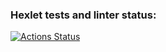 ### Hexlet tests and linter status:
[![Actions Status](https://github.com/helenkyryliuk/layout-designer-project-lvl2/workflows/hexlet-check/badge.svg)](https://github.com/helenkyryliuk/layout-designer-project-lvl2/actions)